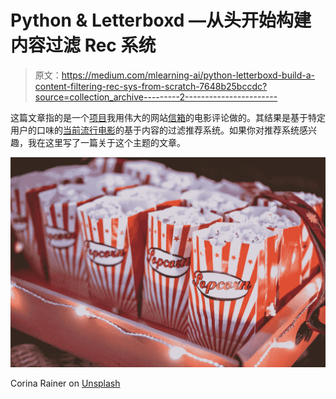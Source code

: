 # Python & Letterboxd —从头开始构建内容过滤 Rec 系统

> 原文：<https://medium.com/mlearning-ai/python-letterboxd-build-a-content-filtering-rec-sys-from-scratch-7648b25bccdc?source=collection_archive---------2----------------------->

这篇文章指的是一个[项目](https://npogeant-letterboxd-recommender-web-app-hyud2u.streamlitapp.com/)我用伟大的网站[信箱](https://letterboxd.com/)的电影评论做的。其结果是基于特定用户的口味的[当前流行电影](https://letterboxd.com/films/popular/this/week/)的基于内容的过滤推荐系统。如果你对推荐系统感兴趣，我在这里写了一篇关于这个主题的文章。

![](img/304ed38e1c11526b966983edd29eaec5.png)

Corina Rainer on [Unsplash](https://unsplash.com/photos/9FDI-_E29fk)